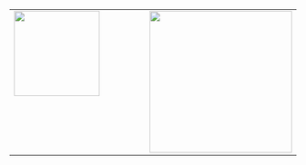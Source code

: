 <table>
	<td valign="top" width="50%">
		<img src="https://github-readme-stats.vercel.app/api?username=jehpark&show_icons=true&count_private=true&hide_border=true" style="height: 150px"/>
	</td>
	<td valign="top" width="50%">
		<img src="http://mazassumnida.wtf/api/v2/generate_badge?boj=wpgjs1230" style="height: 250px"/>
	</td>
</table>
